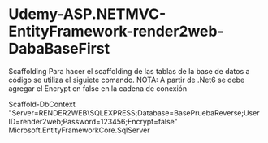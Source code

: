 # Udemy-ASP.NETMVC-EntityFramework-render2web-DabaBaseFirst

Scaffolding 
Para hacer el scaffolding de las tablas de la base de datos a código se utiliza el siguiete comando. NOTA: A partir de .Net6 se debe agregar el Encrypt en false en la cadena de conexión

Scaffold-DbContext "Server=RENDER2WEB\SQLEXPRESS;Database=BasePruebaReverse;User ID=render2web;Password=123456;Encrypt=false" Microsoft.EntityFrameworkCore.SqlServer

